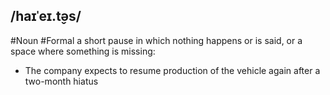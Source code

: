 ## /haɪˈeɪ.t̬əs/ 
#Noun #Formal
a short pause in which nothing happens or is said, or a space where something is missing:

- The company expects to resume production of the vehicle again after a two-month hiatus